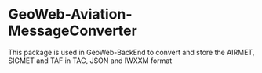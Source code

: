 # GeoWeb-Aviation-MessageConverter

This package is used in GeoWeb-BackEnd to convert and store the AIRMET, SIGMET and TAF in TAC, JSON and IWXXM format
